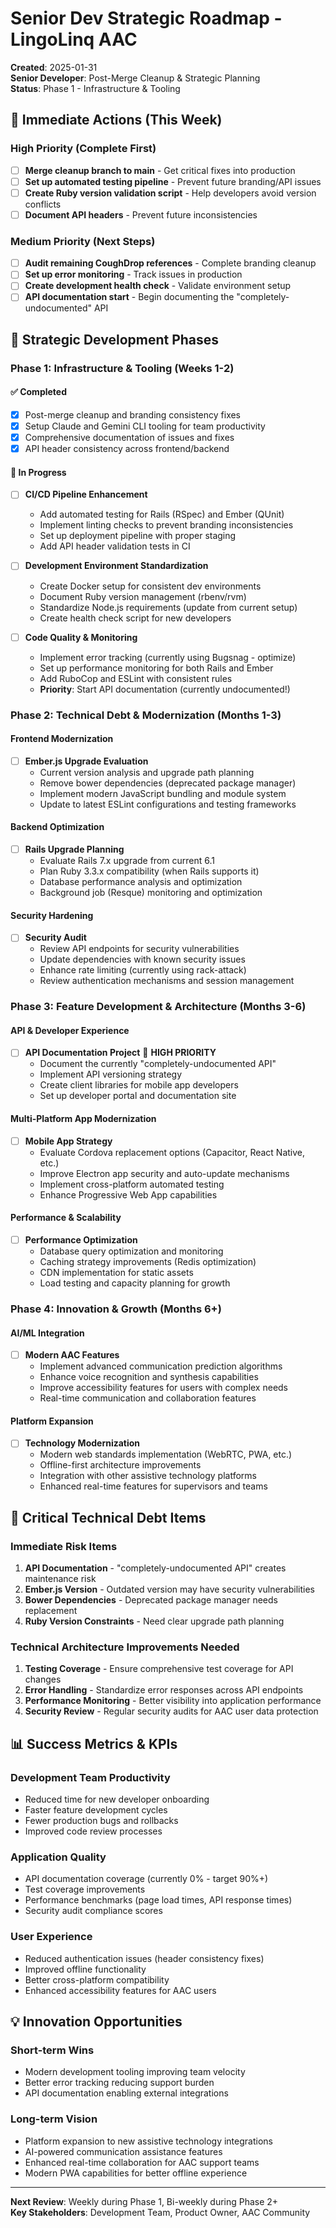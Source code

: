 # Senior Dev Strategic Roadmap - LingoLinq AAC

**Created**: 2025-01-31  
**Senior Developer**: Post-Merge Cleanup & Strategic Planning  
**Status**: Phase 1 - Infrastructure & Tooling

## 🎯 **Immediate Actions (This Week)**

### High Priority (Complete First)
- [ ] **Merge cleanup branch to main** - Get critical fixes into production
- [ ] **Set up automated testing pipeline** - Prevent future branding/API issues
- [ ] **Create Ruby version validation script** - Help developers avoid version conflicts
- [ ] **Document API headers** - Prevent future inconsistencies

### Medium Priority (Next Steps)
- [ ] **Audit remaining CoughDrop references** - Complete branding cleanup
- [ ] **Set up error monitoring** - Track issues in production
- [ ] **Create development health check** - Validate environment setup
- [ ] **API documentation start** - Begin documenting the "completely-undocumented" API

## 🚀 **Strategic Development Phases**

### **Phase 1: Infrastructure & Tooling (Weeks 1-2)**

#### ✅ Completed
- [x] Post-merge cleanup and branding consistency fixes
- [x] Setup Claude and Gemini CLI tooling for team productivity
- [x] Comprehensive documentation of issues and fixes
- [x] API header consistency across frontend/backend

#### 🔄 In Progress
- [ ] **CI/CD Pipeline Enhancement**
  - Add automated testing for Rails (RSpec) and Ember (QUnit)
  - Implement linting checks to prevent branding inconsistencies
  - Set up deployment pipeline with proper staging
  - Add API header validation tests in CI

- [ ] **Development Environment Standardization**
  - Create Docker setup for consistent dev environments
  - Document Ruby version management (rbenv/rvm)
  - Standardize Node.js requirements (update from current setup)
  - Create health check script for new developers

- [ ] **Code Quality & Monitoring**
  - Implement error tracking (currently using Bugsnag - optimize)
  - Set up performance monitoring for both Rails and Ember
  - Add RuboCop and ESLint with consistent rules
  - **Priority**: Start API documentation (currently undocumented!)

### **Phase 2: Technical Debt & Modernization (Months 1-3)**

#### Frontend Modernization
- [ ] **Ember.js Upgrade Evaluation**
  - Current version analysis and upgrade path planning
  - Remove bower dependencies (deprecated package manager)
  - Implement modern JavaScript bundling and module system
  - Update to latest ESLint configurations and testing frameworks

#### Backend Optimization  
- [ ] **Rails Upgrade Planning**
  - Evaluate Rails 7.x upgrade from current 6.1
  - Plan Ruby 3.3.x compatibility (when Rails supports it)
  - Database performance analysis and optimization
  - Background job (Resque) monitoring and optimization

#### Security Hardening
- [ ] **Security Audit**
  - Review API endpoints for security vulnerabilities
  - Update dependencies with known security issues
  - Enhance rate limiting (currently using rack-attack)
  - Review authentication mechanisms and session management

### **Phase 3: Feature Development & Architecture (Months 3-6)**

#### API & Developer Experience
- [ ] **API Documentation Project** 🚨 **HIGH PRIORITY**
  - Document the currently "completely-undocumented API"
  - Implement API versioning strategy
  - Create client libraries for mobile app developers
  - Set up developer portal and documentation site

#### Multi-Platform App Modernization
- [ ] **Mobile App Strategy**
  - Evaluate Cordova replacement options (Capacitor, React Native, etc.)
  - Improve Electron app security and auto-update mechanisms
  - Implement cross-platform automated testing
  - Enhance Progressive Web App capabilities

#### Performance & Scalability
- [ ] **Performance Optimization**
  - Database query optimization and monitoring
  - Caching strategy improvements (Redis optimization)
  - CDN implementation for static assets
  - Load testing and capacity planning for growth

### **Phase 4: Innovation & Growth (Months 6+)**

#### AI/ML Integration
- [ ] **Modern AAC Features**
  - Implement advanced communication prediction algorithms
  - Enhance voice recognition and synthesis capabilities
  - Improve accessibility features for users with complex needs
  - Real-time communication and collaboration features

#### Platform Expansion
- [ ] **Technology Modernization**
  - Modern web standards implementation (WebRTC, PWA, etc.)
  - Offline-first architecture improvements
  - Integration with other assistive technology platforms
  - Enhanced real-time features for supervisors and teams

## 🚨 **Critical Technical Debt Items**

### Immediate Risk Items
1. **API Documentation** - "completely-undocumented API" creates maintenance risk
2. **Ember.js Version** - Outdated version may have security vulnerabilities
3. **Bower Dependencies** - Deprecated package manager needs replacement
4. **Ruby Version Constraints** - Need clear upgrade path planning

### Technical Architecture Improvements Needed
1. **Testing Coverage** - Ensure comprehensive test coverage for API changes
2. **Error Handling** - Standardize error responses across API endpoints
3. **Performance Monitoring** - Better visibility into application performance
4. **Security Review** - Regular security audits for AAC user data protection

## 📊 **Success Metrics & KPIs**

### Development Team Productivity
- Reduced time for new developer onboarding
- Faster feature development cycles
- Fewer production bugs and rollbacks
- Improved code review processes

### Application Quality
- API documentation coverage (currently 0% - target 90%+)
- Test coverage improvements
- Performance benchmarks (page load times, API response times)
- Security audit compliance scores

### User Experience
- Reduced authentication issues (header consistency fixes)
- Improved offline functionality
- Better cross-platform compatibility
- Enhanced accessibility features for AAC users

## 💡 **Innovation Opportunities**

### Short-term Wins
- Modern development tooling improving team velocity
- Better error tracking reducing support burden
- API documentation enabling external integrations

### Long-term Vision
- Platform expansion to new assistive technology integrations
- AI-powered communication assistance features
- Enhanced real-time collaboration for AAC support teams
- Modern PWA capabilities for better offline experience

---

**Next Review**: Weekly during Phase 1, Bi-weekly during Phase 2+  
**Key Stakeholders**: Development Team, Product Owner, AAC Community